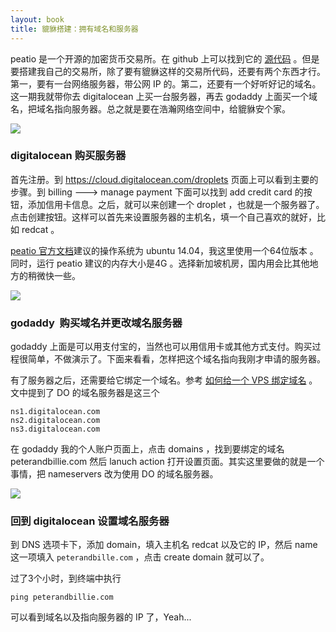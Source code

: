 ```yaml
---
layout: book
title: 貔貅搭建：拥有域名和服务器
---
```


peatio 是一个开源的加密货币交易所。在 github 上可以找到它的 [源代码](https://github.com/peatio/peatio) 。但是要搭建我自己的交易所，除了要有貔貅这样的交易所代码，还要有两个东西才行。第一，要有一台网络服务器，带公网 IP 的。第二，还要有一个好听好记的域名。这一期我就带你去 digitalocean 上买一台服务器，再去 godaddy 上面买一个域名，把域名指向服务器。总之就是要在浩瀚网络空间中，给貔貅安个家。

![](http://media.happycasts.net/pic/peterpic/peatio_vps_domain.png)


### digitalocean 购买服务器

首先注册。到 <https://cloud.digitalocean.com/droplets> 页面上可以看到主要的步骤。到 billing ---> manage payment 下面可以找到 add credit card 的按钮，添加信用卡信息。之后，就可以来创建一个 droplet ，也就是一个服务器了。点击创建按钮。这样可以首先来设置服务器的主机名，填一个自己喜欢的就好，比如 redcat 。

[peatio 官方文档](https://github.com/peatio/peatio/blob/master/doc/deploy-ubuntu.md)建议的操作系统为 ubuntu 14.04，我这里使用一个64位版本 。同时，运行 peatio 建议的内存大小是4G 。选择新加坡机房，国内用会比其他地方的稍微快一些。

![](http://media.happycasts.net/pic/peterpic/vps_settings.png)

<!-- ping 出来的结果也不可信，网站运行速度跟很多因素有关，CPU 内存 是不是 SSD 等等，所以不要以 ping 为标准，要以实用为依据，网页打开速度是不是可以接受，可以不可以播放视频？ ssh 登陆后反应慢不慢？如果实际用着没有问题，那么 ping 出来是 400ms 还是 70ms 都无所谓

ping digitalocean sinapore 120ms  ping linode tokyp 80ms

    ping railscasts.com(digitalocean US) 400ms but still play video OK， so this just does not matter


   minimum ram: 4G
  https://github.com/peatio/peatio/issues/281 -->


### godaddy  购买域名并更改域名服务器

godaddy 上面是可以用支付宝的，当然也可以用信用卡或其他方式支付。购买过程很简单，不做演示了。下面来看看，怎样把这个域名指向我刚才申请的服务器。

有了服务器之后，还需要给它绑定一个域名。参考 [如何给一个 VPS 绑定域名](https://www.digitalocean.com/community/tutorials/how-to-set-up-a-host-name-with-digitalocean) 。文中提到了 DO 的域名服务器是这三个

    ns1.digitalocean.com
    ns2.digitalocean.com
    ns3.digitalocean.com

在 godaddy 我的个人账户页面上，点击 domains ，找到要绑定的域名 peterandbillie.com 然后 lanuch action 打开设置页面。其实这里要做的就是一个事情，把 nameservers 改为使用 DO 的域名服务器。

![](http://media.happycasts.net/pic/peterpic/do_dns.png)

### 回到 digitalocean 设置域名服务器

到 DNS 选项卡下，添加 domain，填入主机名 redcat 以及它的 IP，然后 name 这一项填入 `peterandbille.com` ，点击 create domain 就可以了。


过了3个小时，到终端中执行

    ping peterandbillie.com

可以看到域名以及指向服务器的 IP 了，Yeah...

<!-- 刚刚到 DO 添加 peterandbillie.com
    现在是下午四点半，看看多长时间能生效？
    - 还不到六点，好了 -->
